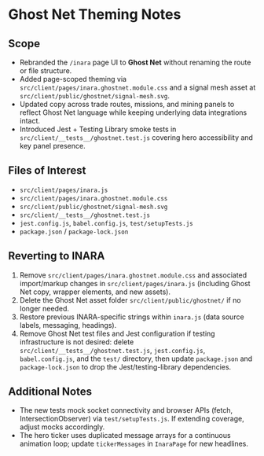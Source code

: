 # Ghost Net Theming Notes

## Scope
- Rebranded the `/inara` page UI to **Ghost Net** without renaming the route or file structure.
- Added page-scoped theming via `src/client/pages/inara.ghostnet.module.css` and a signal mesh asset at `src/client/public/ghostnet/signal-mesh.svg`.
- Updated copy across trade routes, missions, and mining panels to reflect Ghost Net language while keeping underlying data integrations intact.
- Introduced Jest + Testing Library smoke tests in `src/client/__tests__/ghostnet.test.js` covering hero accessibility and key panel presence.

## Files of Interest
- `src/client/pages/inara.js`
- `src/client/pages/inara.ghostnet.module.css`
- `src/client/public/ghostnet/signal-mesh.svg`
- `src/client/__tests__/ghostnet.test.js`
- `jest.config.js`, `babel.config.js`, `test/setupTests.js`
- `package.json` / `package-lock.json`

## Reverting to INARA
1. Remove `src/client/pages/inara.ghostnet.module.css` and associated import/markup changes in `src/client/pages/inara.js` (including Ghost Net copy, wrapper elements, and new assets).
2. Delete the Ghost Net asset folder `src/client/public/ghostnet/` if no longer needed.
3. Restore previous INARA-specific strings within `inara.js` (data source labels, messaging, headings).
4. Remove Ghost Net test files and Jest configuration if testing infrastructure is not desired: delete `src/client/__tests__/ghostnet.test.js`, `jest.config.js`, `babel.config.js`, and the `test/` directory, then update `package.json` and `package-lock.json` to drop the Jest/testing-library dependencies.

## Additional Notes
- The new tests mock socket connectivity and browser APIs (fetch, IntersectionObserver) via `test/setupTests.js`. If extending coverage, adjust mocks accordingly.
- The hero ticker uses duplicated message arrays for a continuous animation loop; update `tickerMessages` in `InaraPage` for new headlines.
